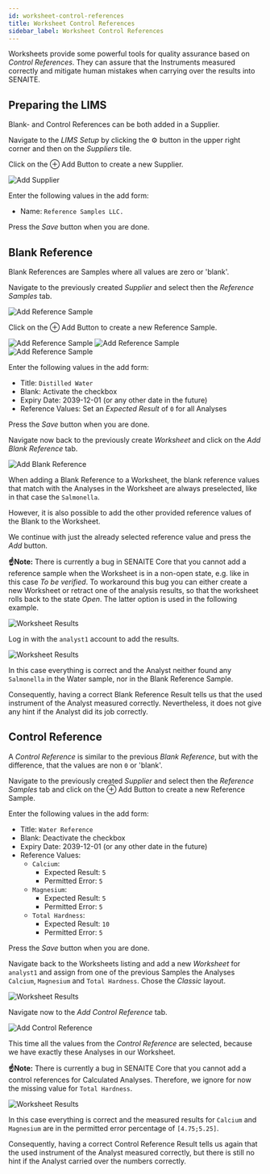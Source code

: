 ```yaml
---
id: worksheet-control-references
title: Worksheet Control References
sidebar_label: Worksheet Control References
---
```


Worksheets provide some powerful tools for quality assurance based on *Control
References*. They can assure that the Instruments measured correctly and mitigate
human mistakes when carrying over the results into SENAITE.

## Preparing the LIMS

Blank- and Control References can be both added in a Supplier.

Navigate to the *LIMS Setup* by clicking the ⚙️ button in the upper right corner
and then on the *Suppliers* tile.

Click on the ⊕ Add Button to create a new Supplier.

![Add Supplier](/screenshots/add_supplier_screen_default.png "Add Supplier")

Enter the following values in the add form:

- Name: `Reference Samples LLC.`

Press the *Save* button when you are done.


## Blank Reference

Blank References are Samples where all values are zero or 'blank'.

Navigate to the previously created *Supplier* and select then the *Reference
Samples* tab.

![Add Reference Sample](/screenshots/supplier_reference_samples_listing.png "Add Reference Sample")

Click on the ⊕ Add Button to create a new Reference Sample.

![Add Reference Sample](/screenshots/add_reference_sample_screen_default.png "Add Referene Sample")
![Add Reference Sample](/screenshots/add_reference_sample_screen_dates.png "Add Reference Sample")
![Add Reference Sample](/screenshots/add_reference_sample_screen_references.png "Add Reference Sample")

Enter the following values in the add form:

- Title: `Distilled Water`
- Blank: Activate the checkbox
- Expiry Date: 2039-12-01 (or any other date in the future)
- Reference Values: Set an *Expected Result* of `0` for all Analyses

Press the *Save* button when you are done.

Navigate now back to the previously create *Worksheet* and click on the *Add Blank Reference* tab.

![Add Blank Reference](/screenshots/worksheet_add_blank_reference.png "Add Blank Reference")

When adding a Blank Reference to a Worksheet, the blank reference values that
match with the Analyses in the Worksheet are always preselected, like in that
case the `Salmonella`.

However, it is also possible to add the other provided reference values of the
Blank to the Worksheet.

We continue with just the already selected reference value and press the *Add* button.

**☝️Note:**
There is currently a bug in SENAITE Core that you cannot add a reference sample
when the Worksheet is in a non-open state, e.g. like in this case *To be verified*.
To workaround this bug you can either create a new Worksheet or retract one of
the analysis results, so that the worksheet rolls back to the state *Open*. The
latter option is used in the following example.

![Worksheet Results](/screenshots/worksheet_results_with_blank.png "Worksheet Results")

Log in with the `analyst1` account to add the results.

![Worksheet Results](/screenshots/worksheet_analyst_results_with_blank.png "Worksheet Results")

In this case everything is correct and the Analyst neither found any
`Salmonella` in the Water sample, nor in the Blank Reference Sample.

Consequently, having a correct Blank Reference Result tells us that the used
instrument of the Analyst measured correctly. Nevertheless, it does not give any
hint if the Analyst did its job correctly.


## Control Reference

A *Control Reference* is similar to the previous *Blank Reference*, but with the
difference, that the values are non `0` or 'blank'.

Navigate to the previously created *Supplier* and select then the *Reference
Samples* tab and click on the ⊕ Add Button to create a new Reference Sample.

Enter the following values in the add form:

- Title: `Water Reference`
- Blank: Deactivate the checkbox
- Expiry Date: 2039-12-01 (or any other date in the future)
- Reference Values:
  - `Calcium`:
    - Expected Result: `5`
    - Permitted Error: `5`
  - `Magnesium`:
    - Expected Result: `5`
    - Permitted Error: `5`
  - `Total Hardness`:
    - Expected Result: `10`
    - Permitted Error: `5`

Press the *Save* button when you are done.

Navigate back to the Worksheets listing and add a new *Worksheet* for `analyst1`
and assign from one of the previous Samples the Analyses `Calcium`, `Magnesium`
and `Total Hardness`. Chose the *Classic* layout.

![Worksheet Results](/screenshots/worksheet_manage_results.png "Worksheet Results")

Navigate now to the *Add Control Reference* tab.

![Add Control Reference](/screenshots/worksheet_add_control_reference.png "Add Control Reference")

This time all the values from the *Control Reference* are selected, because we
have exactly these Analyses in our Worksheet.

**☝️Note:**
There is currently a bug in SENAITE Core that you cannot add a control references for
Calculated Analyses. Therefore, we ignore for now the missing value for `Total Hardness`.

![Worksheet Results](/screenshots/worksheet_analyst_results_with_control.png "Worksheet Results")

In this case everything is correct and the measured results for `Calcium` and
`Magnesium` are in the permitted error percentage of `[4.75;5.25]`.

Consequently, having a correct Control Reference Result tells us again that the
used instrument of the Analyst measured correctly, but there is still no hint if
the Analyst carried over the numbers correctly.

